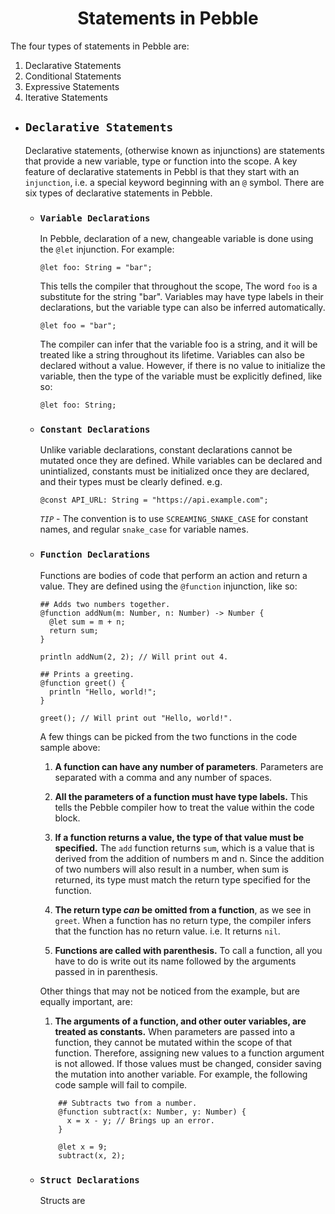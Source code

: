 <h1 align=center>Statements in Pebble</h1>
The four types of statements in Pebble are:

1. Declarative Statements
2. Conditional Statements
3. Expressive Statements
4. Iterative Statements

- ## `Declarative Statements`

  Declarative statements, (otherwise known as injunctions) are statements that provide a new variable, type or function into the scope. A key feature of declarative statements in Pebbl is that they start with an `injunction`, i.e. a special keyword beginning with an `@` symbol.
  There are six types of declarative statements in Pebble.

  - ### `Variable Declarations`

    In Pebble, declaration of a new, changeable variable is done using the `@let` injunction. For example:

    ```pebble
    @let foo: String = "bar";
    ```

    This tells the compiler that throughout the scope, The word `foo` is a substitute for the string "bar".
    Variables may have type labels in their declarations, but the variable type can also be inferred automatically.

    ```pebble
    @let foo = "bar";
    ```

    The compiler can infer that the variable foo is a string, and it will be treated like a string throughout its lifetime.
    Variables can also be declared without a value. However, if there is no value to initialize the variable, then the type of the variable must be explicitly defined, like so:

    ```pebble
    @let foo: String;
    ```

  - ### `Constant Declarations`

    Unlike variable declarations, constant declarations cannot be mutated once they are defined. While variables can be declared and unintialized, constants must be initialized once they are declared, and their types must be clearly defined. e.g.

    ```pebble
    @const API_URL: String = "https://api.example.com";
    ```

    _`TIP`_ - The convention is to use `SCREAMING_SNAKE_CASE` for constant names, and regular `snake_case` for variable names.

  - ### `Function Declarations`

    Functions are bodies of code that perform an action and return a value. They are defined using the `@function` injunction, like so:

    ```pebble
    ## Adds two numbers together.
    @function addNum(m: Number, n: Number) -> Number {
      @let sum = m + n;
      return sum;
    }

    println addNum(2, 2); // Will print out 4.

    ## Prints a greeting.
    @function greet() {
      println "Hello, world!";
    }

    greet(); // Will print out "Hello, world!".
    ```

    A few things can be picked from the two functions in the code sample above:

    1. **A function can have any number of parameters**. Parameters are separated with a comma and any number of spaces.

    2. **All the parameters of a function must have type labels.** This tells the Pebble compiler how to treat the value within the code block.

    3. **If a function returns a value, the type of that value must be specified.** The `add` function returns `sum`, which is a value that is derived from the addition of numbers m and n. Since the addition of two numbers will also result in a number, when sum is returned, its type must match the return type specified for the function.

    4. **The return type _can_ be omitted from a function**, as we see in `greet`. When a function has no return type, the compiler infers that the function has no return value. i.e. It returns `nil`.

    5. **Functions are called with parenthesis.** To call a function, all you have to do is write out its name followed by the arguments passed in in parenthesis.

    Other things that may not be noticed from the example, but are equally important, are:

    1. **The arguments of a function, and other outer variables, are treated as constants.** When parameters are passed into a function, they cannot be mutated within the scope of that function. Therefore, assigning new values to a function argument is not allowed. If those values must be changed, consider saving the mutation into another variable. For example, the following code sample will fail to compile.

    ```pebble
        ## Subtracts two from a number.
        @function subtract(x: Number, y: Number) {
          x = x - y; // Brings up an error.
        }

        @let x = 9;
        subtract(x, 2);
    ```

  - ### `Struct Declarations`
    Structs are
